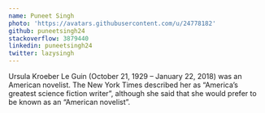 ```yaml
---
name: Puneet Singh
photo: 'https://avatars.githubusercontent.com/u/24778182'
github: puneetsingh24
stackoverflow: 3879440
linkedin: puneetsingh24
twitter: lazysingh
---
```

Ursula Kroeber Le Guin (October 21, 1929 – January 22, 2018) was an American
novelist. The New York Times described her as “America’s greatest  science fiction writer”, although she said that she would prefer to be known as an “American novelist”.